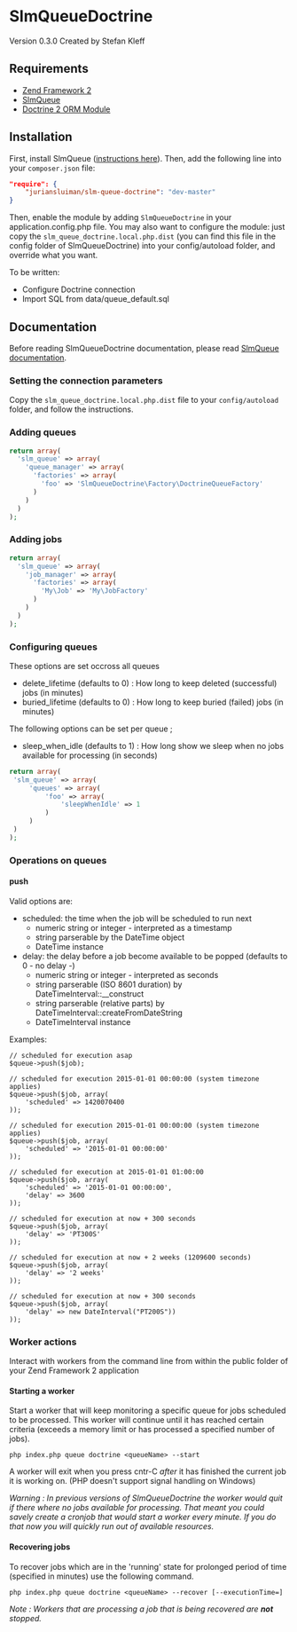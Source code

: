SlmQueueDoctrine
================

Version 0.3.0 Created by Stefan Kleff

Requirements
------------
* [Zend Framework 2](https://github.com/zendframework/zf2)
* [SlmQueue](https://github.com/juriansluiman/SlmQueue)
* [Doctrine 2 ORM Module](https://github.com/doctrine/DoctrineORMModule)


Installation
------------

First, install SlmQueue ([instructions here](https://github.com/juriansluiman/SlmQueue/blob/master/README.md)). Then,
add the following line into your `composer.json` file:

```json
"require": {
	"juriansluiman/slm-queue-doctrine": "dev-master"
}
```

Then, enable the module by adding `SlmQueueDoctrine` in your application.config.php file. You may also want to
configure the module: just copy the `slm_queue_doctrine.local.php.dist` (you can find this file in the config
folder of SlmQueueDoctrine) into your config/autoload folder, and override what you want.

To be written:
* Configure Doctrine connection
* Import SQL from data/queue_default.sql


Documentation
-------------

Before reading SlmQueueDoctrine documentation, please read [SlmQueue documentation](https://github.com/juriansluiman/SlmQueue).

### Setting the connection parameters

Copy the `slm_queue_doctrine.local.php.dist` file to your `config/autoload` folder, and follow the instructions.

### Adding queues

```php
return array(
  'slm_queue' => array(
    'queue_manager' => array(
      'factories' => array(
        'foo' => 'SlmQueueDoctrine\Factory\DoctrineQueueFactory'
      )
    )
  )
);
```
### Adding jobs

```php
return array(
  'slm_queue' => array(
    'job_manager' => array(
      'factories' => array(
        'My\Job' => 'My\JobFactory'
      )
    )
  )
);

``` 
### Configuring queues

These options are set occross all queues

- delete_lifetime (defaults to 0) : How long to keep deleted (successful) jobs (in minutes)
- buried_lifetime (defaults to 0) : How long to keep buried (failed) jobs (in minutes)

The following options can be set per queue ;
	
- sleep_when_idle (defaults to 1) : How long show we sleep when no jobs available for processing (in seconds)


```php
return array(
 'slm_queue' => array(
     'queues' => array(
         'foo' => array(
             'sleepWhenIdle' => 1
         )
     )
 )
);
 ```


### Operations on queues

#### push

Valid options are:

* scheduled: the time when the job will be scheduled to run next
	* numeric string or integer - interpreted as a timestamp
	* string parserable by the DateTime object
	* DateTime instance
* delay: the delay before a job become available to be popped (defaults to 0 - no delay -)
	* numeric string or integer - interpreted as seconds
	* string parserable (ISO 8601 duration) by DateTimeInterval::__construct
	* string parserable (relative parts) by DateTimeInterval::createFromDateString
	* DateTimeInterval instance

Examples:

	// scheduled for execution asap
    $queue->push($job);

	// scheduled for execution 2015-01-01 00:00:00 (system timezone applies)
    $queue->push($job, array(
        'scheduled' => 1420070400
    ));

    // scheduled for execution 2015-01-01 00:00:00 (system timezone applies)
    $queue->push($job, array(
        'scheduled' => '2015-01-01 00:00:00'
    ));

    // scheduled for execution at 2015-01-01 01:00:00
    $queue->push($job, array(
        'scheduled' => '2015-01-01 00:00:00',
        'delay' => 3600
    ));  

    // scheduled for execution at now + 300 seconds
    $queue->push($job, array(
        'delay' => 'PT300S'
    ));

    // scheduled for execution at now + 2 weeks (1209600 seconds)
    $queue->push($job, array(
        'delay' => '2 weeks'
    ));

    // scheduled for execution at now + 300 seconds
    $queue->push($job, array(
        'delay' => new DateInterval("PT200S"))
    ));


### Worker actions

Interact with workers from the command line from within the public folder of your Zend Framework 2 application

#### Starting a worker
Start a worker that will keep monitoring a specific queue for jobs scheduled to be processed. This worker will continue until it has reached certain criteria (exceeds a memory limit or has processed a specified number of jobs).

`php index.php queue doctrine <queueName> --start`

A worker will exit when you press cntr-C *after* it has finished the current job it is working on. (PHP doesn't support signal handling on Windows)

*Warning : In previous versions of SlmQueueDoctrine the worker would quit if there where no jobs available for processing. That meant you could savely create a cronjob that would start a worker every minute. If you do that now you will quickly run out of available resources.*

#### Recovering jobs

To recover jobs which are in the 'running' state for prolonged period of time (specified in minutes) use the following command.

`php index.php queue doctrine <queueName> --recover [--executionTime=]`

*Note : Workers that are processing a job that is being recovered are **not** stopped.*
